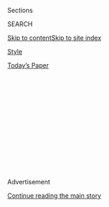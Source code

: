 <div id="app">

<div>

<div>

<div>

<div class="NYTAppHideMasthead css-1q2w90k e1suatyy0">

<div class="section css-ui9rw0 e1suatyy2">

<div class="css-eph4ug er09x8g0">

<div class="css-6n7j50">

</div>

<span class="css-1dv1kvn">Sections</span>

<div class="css-10488qs">

<span class="css-1dv1kvn">SEARCH</span>

</div>

[Skip to content](#site-content)[Skip to site
index](#site-index)

</div>

<div id="masthead-section-label" class="css-1wr3we4 eaxe0e00">

[Style](https://www.nytimes.com/section/style)

</div>

<div class="css-10698na e1huz5gh0">

</div>

</div>

<div id="masthead-bar-one" class="section hasLinks css-15hmgas e1csuq9d3">

<div class="css-uqyvli e1csuq9d0">

</div>

<div class="css-1uqjmks e1csuq9d1">

</div>

<div class="css-9e9ivx">

[](https://myaccount.nytimes.com/auth/login?response_type=cookie&client_id=vi)

</div>

<div class="css-1bvtpon e1csuq9d2">

[Today’s
Paper](https://www.nytimes.com/section/todayspaper)

</div>

</div>

</div>

</div>

<div data-aria-hidden="false">

<div id="site-content" data-role="main">

<div>

<div class="css-1aor85t" style="opacity:0.000000001;z-index:-1;visibility:hidden">

<div class="css-1hqnpie">

<div class="css-epjblv">

<span class="css-17xtcya">[Style](/section/style)</span><span class="css-x15j1o">|</span><span class="css-fwqvlz">Tiny
Love Stories: ‘I Almost Left Him Three
Times’</span>

</div>

<div class="css-k008qs">

<div class="css-1iwv8en">

<span class="css-18z7m18"></span>

<div>

</div>

</div>

<span class="css-1n6z4y">https://nyti.ms/2EIwXyW</span>

<div class="css-1705lsu">

<div class="css-4xjgmj">

<div class="css-4skfbu" data-role="toolbar" data-aria-label="Social Media Share buttons, Save button, and Comments Panel with current comment count" data-testid="share-tools">

  - 
  - 
  - 
  - 
    
    <div class="css-6n7j50">
    
    </div>

  - 

</div>

</div>

</div>

</div>

</div>

</div>

<div id="NYT_TOP_BANNER_REGION" class="css-13pd83m">

</div>

<div id="top-wrapper" class="css-1sy8kpn">

<div id="top-slug" class="css-l9onyx">

Advertisement

</div>

[Continue reading the main
story](#after-top)

<div class="ad top-wrapper" style="text-align:center;height:100%;display:block;min-height:250px">

<div id="top" class="place-ad" data-position="top" data-size-key="top">

</div>

</div>

<div id="after-top">

</div>

</div>

<div>

<div id="sponsor-wrapper" class="css-1hyfx7x">

<div id="sponsor-slug" class="css-19vbshk">

Supported by

</div>

[Continue reading the main
story](#after-sponsor)

<div id="sponsor" class="ad sponsor-wrapper" style="text-align:center;height:100%;display:block">

</div>

<div id="after-sponsor">

</div>

</div>

<div class="css-186x18t">

Modern Love

</div>

<div class="css-1vkm6nb ehdk2mb0">

# Tiny Love Stories: ‘I Almost Left Him Three Times’

</div>

Modern Love in miniature, featuring reader-submitted stories of no more
than 100
words.

<div class="css-79elbk" data-testid="photoviewer-wrapper">

<div class="css-z3e15g" data-testid="photoviewer-wrapper-hidden">

</div>

<div class="css-1a48zt4 ehw59r15" data-testid="photoviewer-children">

![<span class="css-cnj6d5 e1z0qqy90" itemprop="copyrightHolder"><span class="css-1ly73wi e1tej78p0">Credit...</span><span><span>Brian
Rea</span></span></span>](https://static01.nyt.com/images/2020/07/29/fashion/00TINYLOVE-BANNER/00TINYLOVE-BANNER-articleLarge.jpg?quality=75&auto=webp&disable=upscale)

</div>

</div>

<div class="css-bn0qp euiyums0">

Aug. 4,
2020

<div class="css-4xjgmj">

<div class="css-d8bdto" data-role="toolbar" data-aria-label="Social Media Share buttons, Save button, and Comments Panel with current comment count" data-testid="share-tools">

  - 
  - 
  - 
  - 
    
    <div class="css-6n7j50">
    
    </div>

  - 

</div>

</div>

</div>

</div>

<div class="section meteredContent css-1r7ky0e" name="articleBody" itemprop="articleBody">

<div class="css-1fanzo5 StoryBodyCompanionColumn">

<div class="css-53u6y8">

## Ambulance Songs

I can’t help but notice the increasing frequency of Isabella singing
“Wee-woo, wee-woo\!” It took me a moment to realize that my
19-month-old was imitating the sounds of ambulances as they passed.
We’ve become accustomed to them screaming down the streets toward
Tucson Medical Center. Isabella now sings the ambulance song four, five,
six times a day. Spinning with both arms raised, she projects
unmitigated toddler joy at those loud, flashy boxes that roll by day and
night. Every unlucky person transported past our home gets an ambulance
song dedicated to them. I hope it helps. — *Amber Gates*

</div>

</div>

<div class="css-79elbk" data-testid="photoviewer-wrapper">

<div class="css-z3e15g" data-testid="photoviewer-wrapper-hidden">

</div>

<div class="css-1a48zt4 ehw59r15" data-testid="photoviewer-children">

![<span class="css-16f3y1r e13ogyst0" data-aria-hidden="true">Selfie of
me and
Isabella.</span>](https://static01.nyt.com/images/2020/08/04/fashion/04TINYLOVESTORIES-AMBER/04TINYLOVESTORIES-AMBER-articleLarge.jpg?quality=75&auto=webp&disable=upscale)

</div>

</div>

<div class="css-1fanzo5 StoryBodyCompanionColumn">

<div class="css-53u6y8">

-----

</div>

</div>

<div class="css-1fanzo5 StoryBodyCompanionColumn">

<div class="css-53u6y8">

## Learning From Each Other

We met on a St. Patrick’s Day blind date. I partied, got drunk and
passed out on our friend’s couch. He thought I was beautiful. We married
six months later. He is the grandson of a Klansman. His parents disowned
him because I am Black; my parents accepted him. We had two sons. I
almost left him three times. He was often an impatient, temperamental
know-it-all. I was often too passive, insecure and private. Over 40
years, I taught him to quiet his temper and listen to others. He taught
me to speak up and be stronger. We are committed. — *Jacquelyn
Jobe*

</div>

</div>

<div class="css-79elbk" data-testid="photoviewer-wrapper">

<div class="css-z3e15g" data-testid="photoviewer-wrapper-hidden">

</div>

<div class="css-1a48zt4 ehw59r15" data-testid="photoviewer-children">

<div class="css-1xdhyk6 erfvjey0">

<span class="css-1ly73wi e1tej78p0">Image</span>

<div class="css-zjzyr8">

<div data-testid="lazyimage-container" style="height:455.6222222222222px">

</div>

</div>

</div>

<span class="css-16f3y1r e13ogyst0" data-aria-hidden="true">Together at
a Black Lives Matter march in Denver.</span>

</div>

</div>

<div class="css-1fanzo5 StoryBodyCompanionColumn">

<div class="css-53u6y8">

-----

## The Only Person Who Could Help

When I was 14 and my first boyfriend and I broke up, my little sister
was the only person who could get me to leave my room. She led me
downstairs, where she had spelled “I love you” with cards on the floor.
Eyes red and puffy, I smiled for the first time all day. Nine years
later, when she was 15, her first boyfriend broke up with her. I did the
only thing I could to help. I wrote “I love you” in playing cards at the
bottom of the stairs. Eyes red and puffy, she smiled. — *Devon
Burger*

</div>

</div>

<div class="css-79elbk" data-testid="photoviewer-wrapper">

<div class="css-z3e15g" data-testid="photoviewer-wrapper-hidden">

</div>

<div class="css-1a48zt4 ehw59r15" data-testid="photoviewer-children">

<div class="css-1xdhyk6 erfvjey0">

<span class="css-1ly73wi e1tej78p0">Image</span>

<div class="css-zjzyr8">

<div data-testid="lazyimage-container" style="height:309.97777777777776px">

</div>

</div>

</div>

<span class="css-16f3y1r e13ogyst0" data-aria-hidden="true">My little
sister’s message.</span>

</div>

</div>

<div class="css-1fanzo5 StoryBodyCompanionColumn">

<div class="css-53u6y8">

-----

</div>

</div>

<div class="css-1fanzo5 StoryBodyCompanionColumn">

<div class="css-53u6y8">

## The Tree

My mother died at almost 95, and I needed to walk to the tree. That’s
what my son would say after we planted a Texas redbud in Riverside Park
18 years ago. His father had died two years before, when my son was 4.
Many times since we have held onto a branch and cried or stayed quiet. I
talked to the tree when my son wouldn’t talk to me. I walked to the tree
today and it was gone. My soul ached. Disease? Storm? I wanted to ask
the tree. Without answers, we will plant another. — *Patty
Dann*

</div>

</div>

<div class="css-79elbk" data-testid="photoviewer-wrapper">

<div class="css-z3e15g" data-testid="photoviewer-wrapper-hidden">

</div>

<div class="css-1a48zt4 ehw59r15" data-testid="photoviewer-children">

<div class="css-1xdhyk6 erfvjey0">

<span class="css-1ly73wi e1tej78p0">Image</span>

<div class="css-zjzyr8">

<div data-testid="lazyimage-container" style="height:312.55555555555554px">

</div>

</div>

</div>

<span class="css-16f3y1r e13ogyst0" data-aria-hidden="true">Summer in
New York City.</span>

</div>

</div>

<div>

</div>

<div class="css-1fanzo5 StoryBodyCompanionColumn">

<div class="css-53u6y8">

See more Tiny Love Stories at
[nytimes.com/modernlove](https://www.nytimes.com/column/modern-love).
Submit yours at
[nytimes.com/tinylovestories](http://nytimes.com/tinylovestories).

Want more from Modern Love? Watch the [TV
series](https://www.nytimes.com/2019/09/12/style/modern-love-tv-show-trailer.html);
sign up for the
[newsletter](https://www.nytimes.com/newsletters/love-letter); or listen
to the [podcast](https://www.nytimes.com/column/modern-love-podcast) on
[iTunes](https://itunes.apple.com/us/podcast/modern-love/id1065559535?mt=2&version=meter+at+0&module=meter-Links&pgtype=article&contentId=&mediaId=&referrer=&priority=true&action=click&contentCollection=meter-links-click),
[Spotify](https://open.spotify.com/show/03Er7mSPq9IEewOgbPD3vO) or
[Google
Play](https://play.google.com/music/listen?u=0#/ps/Iktqjbkz7bychbnofblw32dik64).
We also have swag at [the NYT
Store](https://store.nytimes.com/collections/modern-love) and a book,
“[Modern Love: True Stories of Love, Loss, and
Redemption](https://www.penguinrandomhouse.com/books/623036/modern-love-revised-and-updated-by-edited-by-daniel-jones-with-contributions-by-andrew-rannells-ayelet-waldman-amy-krouse-rosenthal-veronica-chambers-and-more/).”

</div>

</div>

</div>

<div>

</div>

<div>

</div>

<div>

</div>

<div>

<div id="bottom-wrapper" class="css-1ede5it">

<div id="bottom-slug" class="css-l9onyx">

Advertisement

</div>

[Continue reading the main
story](#after-bottom)

<div id="bottom" class="ad bottom-wrapper" style="text-align:center;height:100%;display:block;min-height:90px">

</div>

<div id="after-bottom">

</div>

</div>

</div>

</div>

</div>

## Site Index

<div>

</div>

## Site Information Navigation

  - [© <span>2020</span> <span>The New York Times
    Company</span>](https://help.nytimes.com/hc/en-us/articles/115014792127-Copyright-notice)

<!-- end list -->

  - [NYTCo](https://www.nytco.com/)
  - [Contact
    Us](https://help.nytimes.com/hc/en-us/articles/115015385887-Contact-Us)
  - [Work with us](https://www.nytco.com/careers/)
  - [Advertise](https://nytmediakit.com/)
  - [T Brand Studio](http://www.tbrandstudio.com/)
  - [Your Ad
    Choices](https://www.nytimes.com/privacy/cookie-policy#how-do-i-manage-trackers)
  - [Privacy](https://www.nytimes.com/privacy)
  - [Terms of
    Service](https://help.nytimes.com/hc/en-us/articles/115014893428-Terms-of-service)
  - [Terms of
    Sale](https://help.nytimes.com/hc/en-us/articles/115014893968-Terms-of-sale)
  - [Site
    Map](https://spiderbites.nytimes.com)
  - [Help](https://help.nytimes.com/hc/en-us)
  - [Subscriptions](https://www.nytimes.com/subscription?campaignId=37WXW)

</div>

</div>

</div>

</div>
